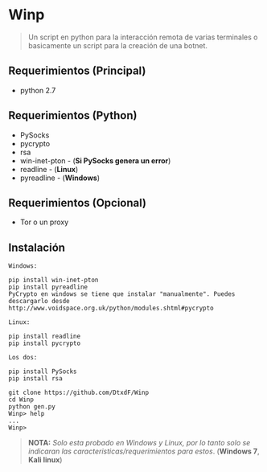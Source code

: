 # Winp
> Un script en python para la interacción remota de varias terminales o basicamente un script para la creación de una botnet.
## Requerimientos (**Principal**)
* python 2.7
## Requerimientos (**Python**)
* PySocks
* pycrypto
* rsa
* win-inet-pton - (**Si PySocks genera un error**)
* readline - (**Linux**)
* pyreadline - (**Windows**)
## Requerimientos (**Opcional**)
* Tor o un proxy
## Instalación
```
Windows:

pip install win-inet-pton
pip install pyreadline
PyCrypto en windows se tiene que instalar "manualmente". Puedes descargarlo desde http://www.voidspace.org.uk/python/modules.shtml#pycrypto

Linux:

pip install readline
pip install pycrypto

Los dos:

pip install PySocks
pip install rsa

git clone https://github.com/DtxdF/Winp
cd Winp
python gen.py
Winp> help
...
Winp>
```

> **NOTA:** *Solo esta probado en Windows y Linux, por lo tanto solo se indicaran las caracteristicas/requerimientos para estos*. (**Windows 7**, **Kali linux**)
